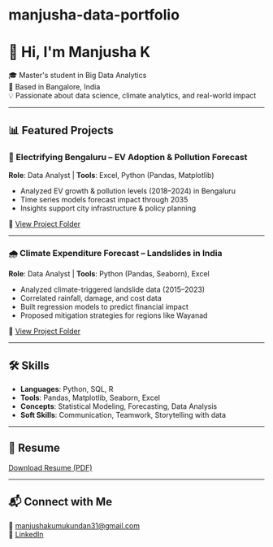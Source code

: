 # manjusha-data-portfolio

# 👋 Hi, I'm Manjusha K

🎓 Master's student in Big Data Analytics  
📍 Based in Bangalore, India  
💡 Passionate about data science, climate analytics, and real-world impact

---

## 📊 Featured Projects

### 🚗 Electrifying Bengaluru – EV Adoption & Pollution Forecast
**Role**: Data Analyst | **Tools**: Excel, Python (Pandas, Matplotlib)  
- Analyzed EV growth & pollution levels (2018–2024) in Bengaluru  
- Time series models forecast impact through 2035  
- Insights support city infrastructure & policy planning

📁 [View Project Folder](./Electrifying-Bengaluru)

---

### 🌧️ Climate Expenditure Forecast – Landslides in India
**Role**: Data Analyst | **Tools**: Python (Pandas, Seaborn), Excel  
- Analyzed climate-triggered landslide data (2015–2023)  
- Correlated rainfall, damage, and cost data  
- Built regression models to predict financial impact  
- Proposed mitigation strategies for regions like Wayanad

📁 [View Project Folder](./Climate-Landslide-Costs)

---

## 🛠️ Skills

- **Languages**: Python, SQL, R  
- **Tools**: Pandas, Matplotlib, Seaborn, Excel  
- **Concepts**: Statistical Modeling, Forecasting, Data Analysis  
- **Soft Skills**: Communication, Teamwork, Storytelling with data

---

## 📄 Resume

[Download Resume (PDF)](./Resume2.pdf)

---

## 📬 Connect with Me

📧 manjushakumukundan31@gmail.com  
🔗 [LinkedIn](https://www.linkedin.com/in/manjusha-k-mukundan-64642a26a/)
